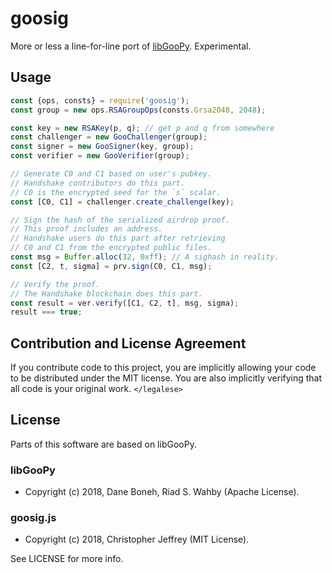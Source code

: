 # goosig

More or less a line-for-line port of [libGooPy][libgoopy]. Experimental.

## Usage

``` js
const {ops, consts} = require('goosig');
const group = new ops.RSAGroupOps(consts.Grsa2048, 2048);

const key = new RSAKey(p, q); // get p and q from somewhere
const challenger = new GooChallenger(group);
const signer = new GooSigner(key, group);
const verifier = new GooVerifier(group);

// Generate C0 and C1 based on user's pubkey.
// Handshake contributors do this part.
// C0 is the encrypted seed for the `s` scalar.
const [C0, C1] = challenger.create_challenge(key);

// Sign the hash of the serialized airdrop proof.
// This proof includes an address.
// Handshake users do this part after retrieving
// C0 and C1 from the encrypted public files.
const msg = Buffer.alloc(32, 0xff); // A sighash in reality.
const [C2, t, sigma] = prv.sign(C0, C1, msg);

// Verify the proof.
// The Handshake blockchain does this part.
const result = ver.verify([C1, C2, t], msg, sigma);
result === true;
```

## Contribution and License Agreement

If you contribute code to this project, you are implicitly allowing your code
to be distributed under the MIT license. You are also implicitly verifying that
all code is your original work. `</legalese>`

## License

Parts of this software are based on libGooPy.

### libGooPy

- Copyright (c) 2018, Dane Boneh, Riad S. Wahby (Apache License).

### goosig.js

- Copyright (c) 2018, Christopher Jeffrey (MIT License).

See LICENSE for more info.

[libgoopy]: https://github.com/kwantam/GooSig
